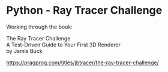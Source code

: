 # Python - Ray Tracer Challenge

Working through the book:

The Ray Tracer Challenge  
A Test-Driven Guide to Your First 3D Renderer  
by Jamis Buck  

https://pragprog.com/titles/jbtracer/the-ray-tracer-challenge/
